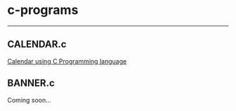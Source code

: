 # c-programs
---
## CALENDAR.c
[Calendar using C Programming language](https://www.codeproject.com/Articles/783307/Calendar-using-C-Programming-language)

## BANNER.c
Coming soon...
